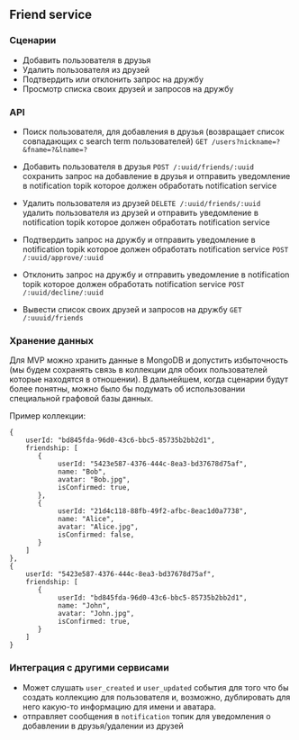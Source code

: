## Friend service

### Сценарии

- Добавить пользователя в друзья
- Удалить пользователя из друзей
- Подтвердить или отклонить запрос на дружбу
- Просмотр списка своих друзей и запросов на дружбу

### API

- Поиск пользователя, для добавления в друзья (возвращает список совпадающих с search term пользователей)
  `GET /users?nickname=?&fname=?&lname=?`

- Добавить пользователя в друзья
  `POST /:uuid/friends/:uuid`
  сохранить запрос на добавление в друзья и отправить уведомление в notification topik которое
  должен обработать notification service

- Удалить пользователя из друзей
  `DELETE /:uuid/friends/:uuid`
  удалить пользователя из друзей и отправить уведомление в notification topik которое
  должен обработать notification service

- Подтвердить запрос на дружбу и отправить уведомление в notification topik которое
  должен обработать notification service
  `POST /:uuid/approve/:uuid`

- Отклонить запрос на дружбу и отправить уведомление в notification topik которое
  должен обработать notification service
  `POST /:uuid/decline/:uuid`

- Вывести список своих друзей и запросов на дружбу
  `GET /:uuuid/friends`

### Хранение данных

Для MVP можно хранить данные в MongoDB и допустить избыточность (мы будем сохранять связь в коллекции для обоих пользователей
которые находятся в отношении). В дальнейшем, когда сценарии будут более понятны, можно было бы подумать об использовании специальной графовой базы данных.

Пример коллекции:

```
{
    userId: "bd845fda-96d0-43c6-bbc5-85735b2bb2d1",
    friendship: [
       {
            userId: "5423e587-4376-444c-8ea3-bd37678d75af",
            name: "Bob",
            avatar: "Bob.jpg",
            isConfirmed: true,
       },
       {
            userId: "21d4c118-88fb-49f2-afbc-8eac1d0a7738",
            name: "Alice",
            avatar: "Alice.jpg",
            isConfirmed: false,
       }
    ]
},
{
    userId: "5423e587-4376-444c-8ea3-bd37678d75af",
    friendship: [
       {
            userId: "bd845fda-96d0-43c6-bbc5-85735b2bb2d1",
            name: "John",
            avatar: "John.jpg",
            isConfirmed: true,
       }
    ]
}
```

### Интеграция с другими сервисами

- Может слушать `user_created` и `user_updated` события для того что бы создать коллекцию для пользователя и, возможно, дублировать для него какую-то информацию для имени и аватара.
- отправляет сообщения в `notification` топик для уведомления о добавлении в друзья/удалении из друзей
